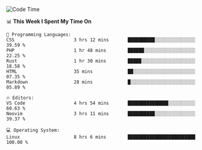 <!-- [![Top Langs](https://github-readme-stats.vercel.app/api/top-langs/?username=gagahsyuja&theme=dracula&hide_border=true&border_radius=7)](https://github.com/anuraghazra/github-readme-stats) -->

<!--START_SECTION:waka-->
![Code Time](http://img.shields.io/badge/Code%20Time-293%20hrs%2035%20mins-blue)

📊 **This Week I Spent My Time On** 

```text
💬 Programming Languages: 
CSS                      3 hrs 12 mins       ██████████░░░░░░░░░░░░░░░   39.59 % 
PHP                      1 hr 48 mins        ██████░░░░░░░░░░░░░░░░░░░   22.25 % 
Rust                     1 hr 30 mins        █████░░░░░░░░░░░░░░░░░░░░   18.58 % 
HTML                     35 mins             ██░░░░░░░░░░░░░░░░░░░░░░░   07.35 % 
Markdown                 28 mins             █░░░░░░░░░░░░░░░░░░░░░░░░   05.89 % 

🔥 Editors: 
VS Code                  4 hrs 54 mins       ███████████████░░░░░░░░░░   60.63 % 
Neovim                   3 hrs 11 mins       ██████████░░░░░░░░░░░░░░░   39.37 % 

💻 Operating System: 
Linux                    8 hrs 6 mins        █████████████████████████   100.00 % 
```


<!--END_SECTION:waka-->

